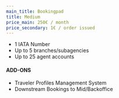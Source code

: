 ```yaml
---
main_title: Bookingpad
title: Medium
price_main: 250€ / month
price_secondary: 1€ / order issued
---
```

* 1 IATA Number
* Up to 5 branches/subagencies
* Up to 25 agent accounts

#### ADD-ONS

* Traveler Profiles Management System
* Downstream Bookings to Mid/Backoffice